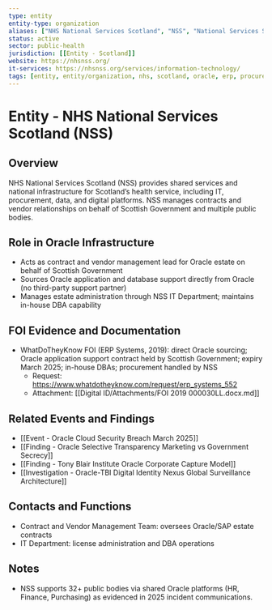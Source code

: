 ```yaml
---
type: entity
entity-type: organization
aliases: ["NHS National Services Scotland", "NSS", "National Services Scotland"]
status: active
sector: public-health
jurisdiction: [[Entity - Scotland]]
website: https://nhsnss.org/
it-services: https://nhsnss.org/services/information-technology/
tags: [entity, entity/organization, nhs, scotland, oracle, erp, procurement]
---
```


# Entity - NHS National Services Scotland (NSS)

## Overview
NHS National Services Scotland (NSS) provides shared services and national infrastructure for Scotland’s health service, including IT, procurement, data, and digital platforms. NSS manages contracts and vendor relationships on behalf of Scottish Government and multiple public bodies.

## Role in Oracle Infrastructure
- Acts as contract and vendor management lead for Oracle estate on behalf of Scottish Government
- Sources Oracle application and database support directly from Oracle (no third-party support partner)
- Manages estate administration through NSS IT Department; maintains in-house DBA capability

## FOI Evidence and Documentation
- WhatDoTheyKnow FOI (ERP Systems, 2019): direct Oracle sourcing; Oracle application support contract held by Scottish Government; expiry March 2025; in-house DBAs; procurement handled by NSS
  - Request: https://www.whatdotheyknow.com/request/erp_systems_552
  - Attachment: [[Digital ID/Attachments/FOI 2019 000030LL.docx.md]]

## Related Events and Findings
- [[Event - Oracle Cloud Security Breach March 2025]]
- [[Finding - Oracle Selective Transparency Marketing vs Government Secrecy]]
- [[Finding - Tony Blair Institute Oracle Corporate Capture Model]]
- [[Investigation - Oracle-TBI Digital Identity Nexus Global Surveillance Architecture]]

## Contacts and Functions
- Contract and Vendor Management Team: oversees Oracle/SAP estate contracts
- IT Department: license administration and DBA operations

## Notes
- NSS supports 32+ public bodies via shared Oracle platforms (HR, Finance, Purchasing) as evidenced in 2025 incident communications.

